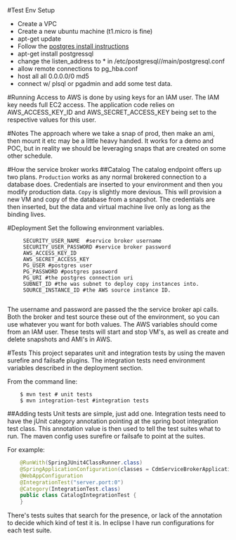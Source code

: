 #Test Env Setup
- Create a VPC
- Create a new ubuntu machine (t1.micro is fine) 
- apt-get update
- Follow the [postgres install instructions](https://help.ubuntu.com/community/PostgreSQL)
- apt-get install postgressql
- change the listen_address to * in /etc/postgresql/<version>/main/postgresql.conf
- allow remote connections to pg_hba.conf
- host    all             all             0.0.0.0/0               md5
- connect w/ plsql or pgadmin and add some test data.


#Running
Access to AWS is done by using keys for an IAM user. The IAM key needs full EC2 access. The application code relies on AWS_ACCESS_KEY_ID and AWS_SECRET_ACCESS_KEY being set to the respective values for this user. 

#Notes
The approach where we take a snap of prod, then make an ami, then mount it etc may be a little heavy handed. It works for a demo and POC, but in reality we should be leveraging snaps that are created on some other schedule. 



#How the service broker works
##Catalog
The catalog endpoint offers up two plans. <code>Production</code> works as any normal brokered connection to a database does. Credentials are inserted to your environment and then you modify production data. <code>Copy</code> is slightly more devious. This will provision a new VM and copy of the database from a snapshot. The credentials are then inserted, but the data and virtual machine live only as long as the binding lives. 

#Deployment
Set the following environment variables. 
```
	 SECURITY_USER_NAME  #service broker username
	 SECURITY_USER_PASSWORD #service broker password
	 AWS_ACCESS_KEY_ID
	 AWS_SECRET_ACCESS_KEY
	 PG_USER #postgres user
	 PG_PASSWORD #postgres password
	 PG_URI #the postgres connection uri
	 SUBNET_ID #the was subnet to deploy copy instances into.
	 SOURCE_INSTANCE_ID #the AWS source instance ID.
	 
```

The username and password are passed the the service broker api calls. Both the broker and test source these out of the environment, so you can use whatever you want for both values. The AWS variables should come from an IAM user. These tests will start and stop VM's, as well as create and delete snapshots and AMI's in AWS. 

#Tests
This project separates unit and integration tests by using the maven surefire and failsafe plugins. The integration tests need environment variables described in the deployment section.

From the command line: 

```
	$ mvn test # unit tests
	$ mvn integration-test #integration tests
```

##Adding tests
Unit tests are simple, just add one. Integration tests need to have the jUnit category annotation pointing at the spring boot integration test class. This annotation value is then used to tell the test suites what to run. The maven config uses surefire or failsafe to point at the suites.

For example:

```java
	@RunWith(SpringJUnit4ClassRunner.class)
	@SpringApplicationConfiguration(classes = CdmServiceBrokerApplication.class)
	@WebAppConfiguration
	@IntegrationTest("server.port:0")
	@Category(IntegrationTest.class)
	public class CatalogIntegrationTest {
	}
```

There's tests suites that search for the presence, or lack of the annotation to decide which kind of test it is. In eclipse I have run configurations for each test suite. 

